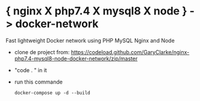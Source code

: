 # { nginx X php7.4 X mysql8 X node } -> docker-network
Fast lightweight Docker network using PHP MySQL Nginx and Node

- clone de project from: https://codeload.github.com/GaryClarke/nginx-php7.4-mysql8-node-docker-network/zip/master

- "code . " in it

- run this commande 

  ```
  docker-compose up -d --build
  ```

  